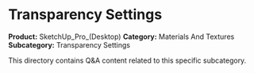 # Transparency Settings

**Product:** SketchUp_Pro_(Desktop)
**Category:** Materials And Textures
**Subcategory:** Transparency Settings

This directory contains Q&A content related to this specific subcategory.
